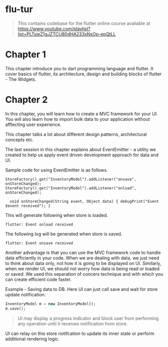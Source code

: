 # flu-tur
> This contains codebase for the flutter online course available at https://www.youtube.com/playlist?list=PLTsieZ1gJZTCU80dHA233sNsOp-epQtLL


# Chapter 1

This chapter introduce you to dart programming language and flutter. It cover basics of flutter, its architecture, design and building blocks of flutter - The Widgets.

# Chapter 2

In this chapter, you will learn how to create a MVC framework for your UI. You will also learn how to import bulk data to your application without afftecting user experience.

This chapter talks a lot about different design patterns, architectural concepts etc.

The last session in this chapter explains about EventEmitter - a utility we created to help us apply event driven development approach for data and UI.

Sample code for using EventEmitter is as follows.

`
StoreFactory().get("InventoryModel").addListener("onsave", onStoreChanged);
StoreFactory().get("InventoryModel").addListener("onload", onStoreChanged);
`

`  void onStoreChanged(String event, Object data) {
    debugPrint("Event $event received");
  }`

This will generate following when store is loaded.

    flutter: Event onload received

The following log will be generated when store is saved.

    flutter: Event onsave received

Another advantage is that you can use the MVC framework code to handle data efficiently in your code. When we are dealing with data, we just need to think about data only, not how it is going to be displayed on UI. Similarly, when we render UI, we should not worry how data is being read or loaded or saved. We used this separation of concers technique and with which you can create efficient code faster.

Example - Saving data to DB. Here UI can just call save and wait for store update notification. 

```Dart
InventoryModel m = new InventoryModel();
m.save();
```

>UI may display a progress indicator and block user from performing any operation until it receives notification from store.

UI can relay on this store notifcation to update its inner state or perform additional rendering logic.
